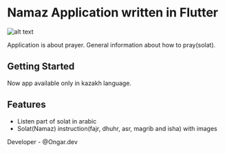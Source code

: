 # Namaz Application written in Flutter

![alt text](https://lh3.googleusercontent.com/luxL1SxT0CwQV_DAaMf9A5paUVp6Kb88225hrjw4TWaJ5pAkwwiFgVpELyvVVf7Ycms=w1536-h763-rw)

Application is about prayer. General information about how to pray(solat).

## Getting Started
Now app available only in kazakh language.

## Features
+ Listen part of solat in arabic
+ Solat(Namaz) instruction(fajr, dhuhr, asr, magrib and isha) with images

Developer - @Ongar.dev
